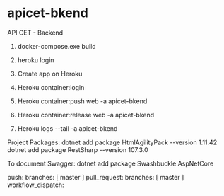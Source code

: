 # apicet-bkend
API CET - Backend


1. docker-compose.exe build

2. heroku login

3. Create app on Heroku

4. Heroku container:login

5. Heroku container:push web -a apicet-bkend

6. Heroku container:release web -a apicet-bkend

7. Heroku logs --tail -a apicet-bkend






Project Packages:
dotnet add package HtmlAgilityPack --version 1.11.42
dotnet add package RestSharp --version 107.3.0


To document Swagger:
dotnet add package Swashbuckle.AspNetCore 


  push:
     branches: [ master ]
   pull_request:
     branches: [ master ]
  workflow_dispatch: